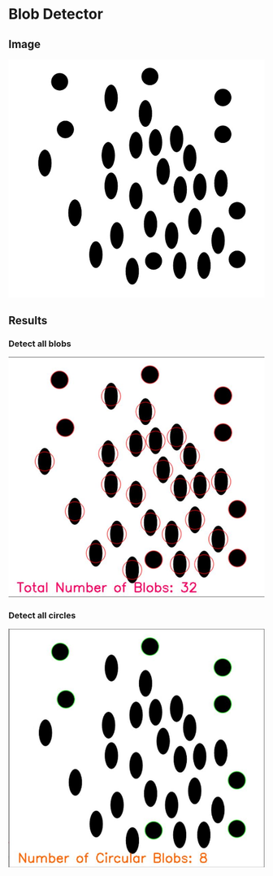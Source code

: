 # Blob Detector

## Image
![](https://github.com/Shakzhaf/Open_CV/blob/main/Blob%20Detector/images/blobs.jpg)

## Results
### Detect all blobs
![](https://github.com/Shakzhaf/Open_CV/blob/main/Blob%20Detector/images/Ellipse.JPG)

### Detect all circles
![](https://github.com/Shakzhaf/Open_CV/blob/main/Blob%20Detector/images/circle.jpg)
